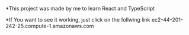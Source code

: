 *This project was made by me to learn React and TypeScript

*If You want to see it working, just click on the follwing link ec2-44-201-242-25.compute-1.amazonaws.com
